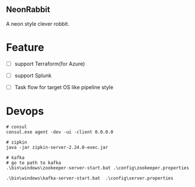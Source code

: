 NeonRabbit
-------------------

A neon style clever robbit.



# Feature

- [ ] support Terraform(for Azure)
- [ ] support Splunk
- [ ] Task flow for target OS like pipeline style



# Devops
```shell
# consul
consul.exe agent -dev -ui -client 0.0.0.0

# zipkin
java -jar zipkin-server-2.24.0-exec.jar

# kafka
# go to path to kafka
.\bin\windows\zookeeper-server-start.bat .\config\zookeeper.properties

.\bin\windows\kafka-server-start.bat  .\config\server.properties

```